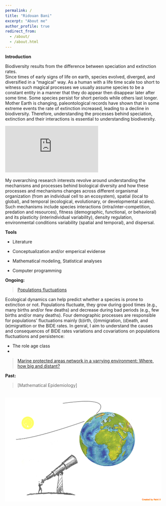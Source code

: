 ```yaml
---
permalink: /
title: "Ridouan Bani"
excerpt: "About me"
author_profile: true
redirect_from:
  - /about/
  - /about.html
---
```


**Introduction**

Biodiversity results from the difference between speciation and extinction rates.  
Since times of early signs of life on earth, species evolved, diverged, and diversified in a “magical” way. As a human with a life time scale too short to witness such magical processes we usually assume species to be a constant entity in a manner that they do appear then disappear later after some time. Some species persist for short periods while others last longer. Mother Earth is changing, paleontological records have shown that in some extreme events the rate of extinction increased, leading to a decline in biodiversity. Therefore, understanding the processes behind speciation, extinction and their interactions is essential to  understanding biodiversity.

![](https://latex.codecogs.com/gif.latex?%5Cdpi%7B150%7D%20%5Cfn_cs%20%5Clarge%20%24%24%20%5CDelta%20Biodiversity%26%3D%5Ccolorbox%7BGreen%7D%7BSpeciation%7D%20%26%20%26-%5Ccolorbox%7BBurntOrange%7D%7BExtinction%7D%20%26%20%26&plus;COV%28Speciation%2CExtinction%29%20%24%24)


My overarching research interests revolve around understanding the mechanisms and processes behind biological diversity and how these processes and mechanisms changes across different organismal organization (from an individual cell to an ecosystem), spatial (local to global), and temporal (ecological, evolutionary, or developmental scales). Such mechanisms include species interactions (intra/inter-competition, predation and resources), fitness (demographic, functional, or behavioral) and its plasticity (interindividual variability), density regulation, environmental conditions variability (spatial and temporal), and dispersal.


**Tools**

* Literature

* Conceptualization and/or emperical evidense

* Mathematical modeling, Statistical analyses  

* Computer programming


**Ongoing:**
> [Populations fluctuations ](https://ridouanbani.github.io/portfolio/portfolio-1/)

Ecological dynamics can help predict whether a species is prone to extinction or not. Populations  fluctuate, they grow during good times (e.g., many births and/or few deaths) and decrease during bad periods (e.g., few births and/or many  deaths). Four demographic processes are responsible for populations' fluctuations mainly (b)irth, (i)mmigration, (d)eath, and (e)migrattion or the BIDE rates. In genral, I aim to understand the causes and consequences of BIDE rates variations and covariations  on populations fluctuations and persistence:
* The role age class
* 

> [Marine protected areas network in a varrying environment: Where, how big and distant?](https://ridouanbani.github.io/portfolio/portfolio-3/)

**Past:**
>[Mathematical Epidemiology]

<br/><img src='/images/Macroscopy.png'>
